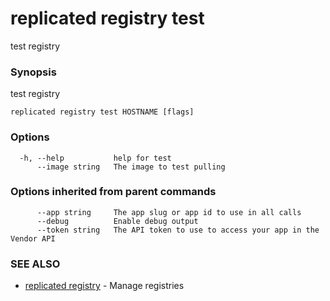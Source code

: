 # replicated registry test

test registry

### Synopsis

test registry

```
replicated registry test HOSTNAME [flags]
```

### Options

```
  -h, --help           help for test
      --image string   The image to test pulling
```

### Options inherited from parent commands

```
      --app string     The app slug or app id to use in all calls
      --debug          Enable debug output
      --token string   The API token to use to access your app in the Vendor API
```

### SEE ALSO

* [replicated registry](replicated-cli-registry)	 - Manage registries